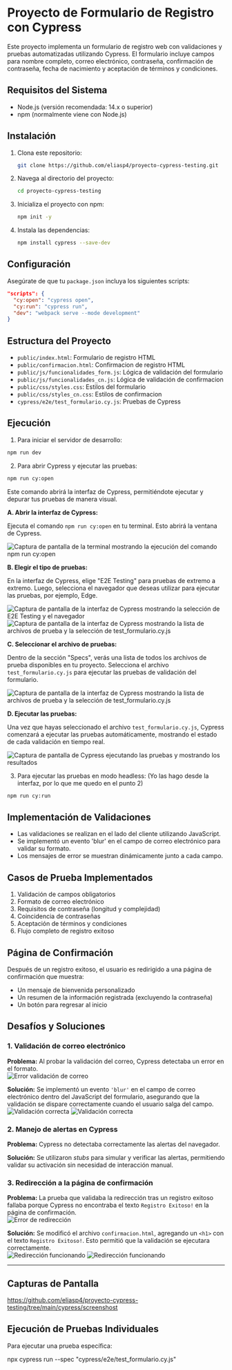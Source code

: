 # Proyecto de Formulario de Registro con Cypress

Este proyecto implementa un formulario de registro web con validaciones y pruebas automatizadas utilizando Cypress. El formulario incluye campos para nombre completo, correo electrónico, contraseña, confirmación de contraseña, fecha de nacimiento y aceptación de términos y condiciones.

## Requisitos del Sistema

- Node.js (versión recomendada: 14.x o superior)
- npm (normalmente viene con Node.js)

## Instalación
1. Clona este repositorio:  
   ```bash
   git clone https://github.com/eliasp4/proyecto-cypress-testing.git
   ```
2. Navega al directorio del proyecto:  
   ```bash
   cd proyecto-cypress-testing
   ```
3. Inicializa el proyecto con npm:  
   ```bash
   npm init -y
   ```
4. Instala las dependencias:  
   ```bash
   npm install cypress --save-dev
   ```

## Configuración

Asegúrate de que tu `package.json` incluya los siguientes scripts:

```json
"scripts": {
  "cy:open": "cypress open",
  "cy:run": "cypress run",
  "dev": "webpack serve --mode development"
}
```

## Estructura del Proyecto

- `public/index.html`: Formulario de registro HTML
- `public/confirmacion.html`: Confirmacion de registro HTML
- `public/js/funcionalidades_form.js`: Lógica de validación del formulario
- `public/js/funcionalidades_cn.js`: Lógica de validación de confirmacion
- `public/css/styles.css`: Estilos del formulario
- `public/css/styles_cn.css`: Estilos de confirmacion
- `cypress/e2e/test_formulario.cy.js`: Pruebas de Cypress

## Ejecución

1. Para iniciar el servidor de desarrollo:
```bash
npm run dev
```

2. Para abrir Cypress y ejecutar las pruebas:
 ```bash
npm run cy:open
```

Este comando abrirá la interfaz de Cypress, permitiéndote ejecutar y depurar tus pruebas de manera visual.

**A. Abrir la interfaz de Cypress:**

Ejecuta el comando `npm run cy:open` en tu terminal. Esto abrirá la ventana de Cypress.

![Captura de pantalla de la terminal mostrando la ejecución del comando npm run cy:open](cypress/screenshost/Imagen1.png)

**B. Elegir el tipo de pruebas:**

En la interfaz de Cypress, elige "E2E Testing" para pruebas de extremo a extremo. Luego, selecciona el navegador que deseas utilizar para ejecutar las pruebas, por ejemplo, Edge.

![Captura de pantalla de la interfaz de Cypress mostrando la selección de E2E Testing y el navegador](cypress/screenshost/Imagen2.png)
![Captura de pantalla de la interfaz de Cypress mostrando la lista de archivos de prueba y la selección de test_formulario.cy.js](cypress/screenshost/Imagen3.png)

**C. Seleccionar el archivo de pruebas:**

Dentro de la sección "Specs", verás una lista de todos los archivos de prueba disponibles en tu proyecto. Selecciona el archivo `test_formulario.cy.js` para ejecutar las pruebas de validación del formulario.

![Captura de pantalla de la interfaz de Cypress mostrando la lista de archivos de prueba y la selección de test_formulario.cy.js](cypress/screenshost/Imagen4.png)

**D. Ejecutar las pruebas:**

Una vez que hayas seleccionado el archivo `test_formulario.cy.js`, Cypress comenzará a ejecutar las pruebas automáticamente, mostrando el estado de cada validación en tiempo real.

![Captura de pantalla de Cypress ejecutando las pruebas y mostrando los resultados](cypress/screenshost/Imagen5.png)

3. Para ejecutar las pruebas en modo headless:
(Yo las hago desde la interfaz, por lo que me quedo en el punto 2)
 ```bash
npm run cy:run
```

## Implementación de Validaciones

- Las validaciones se realizan en el lado del cliente utilizando JavaScript.
- Se implementó un evento 'blur' en el campo de correo electrónico para validar su formato.
- Los mensajes de error se muestran dinámicamente junto a cada campo.


## Casos de Prueba Implementados

1. Validación de campos obligatorios
2. Formato de correo electrónico
3. Requisitos de contraseña (longitud y complejidad)
4. Coincidencia de contraseñas
5. Aceptación de términos y condiciones
6. Flujo completo de registro exitoso


## Página de Confirmación

Después de un registro exitoso, el usuario es redirigido a una página de confirmación que muestra:

- Un mensaje de bienvenida personalizado
- Un resumen de la información registrada (excluyendo la contraseña)
- Un botón para regresar al inicio


## Desafíos y Soluciones

### 1. Validación de correo electrónico
**Problema:** Al probar la validación del correo, Cypress detectaba un error en el formato.  
![Error validación de correo](cypress/screenshost/Imagen6.png)

**Solución:** Se implementó un evento `'blur'` en el campo de correo electrónico dentro del JavaScript del formulario, asegurando que la validación se dispare correctamente cuando el usuario salga del campo.  
![Validación correcta](cypress/screenshost/Imagen7.png)
![Validación correcta](cypress/screenshost/Imagen8.png)

### 2. Manejo de alertas en Cypress
**Problema:** Cypress no detectaba correctamente las alertas del navegador.

**Solución:** Se utilizaron *stubs* para simular y verificar las alertas, permitiendo validar su activación sin necesidad de interacción manual.

### 3. Redirección a la página de confirmación
**Problema:** La prueba que validaba la redirección tras un registro exitoso fallaba porque Cypress no encontraba el texto `Registro Exitoso!` en la página de confirmación.  
![Error de redirección](cypress/screenshost/Imagen8.png)

**Solución:** Se modificó el archivo `confirmacion.html`, agregando un `<h1>` con el texto `Registro Exitoso!`. Esto permitió que la validación se ejecutara correctamente.  
![Redirección funcionando](cypress/screenshost/Imagen9.png)
![Redirección funcionando](cypress/screenshost/Imagen10.png)

---

## Capturas de Pantalla

https://github.com/eliasp4/proyecto-cypress-testing/tree/main/cypress/screenshost

## Ejecución de Pruebas Individuales

Para ejecutar una prueba específica:

npx cypress run --spec "cypress/e2e/test_formulario.cy.js"
